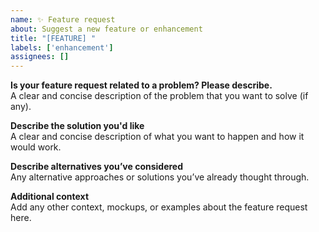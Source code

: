```yaml
---
name: ✨ Feature request
about: Suggest a new feature or enhancement
title: "[FEATURE] "
labels: ['enhancement']
assignees: []
---
```


**Is your feature request related to a problem? Please describe.**  
A clear and concise description of the problem that you want to solve (if any).

**Describe the solution you'd like**  
A clear and concise description of what you want to happen and how it would work.

**Describe alternatives you’ve considered**  
Any alternative approaches or solutions you’ve already thought through.

**Additional context**  
Add any other context, mockups, or examples about the feature request here.

